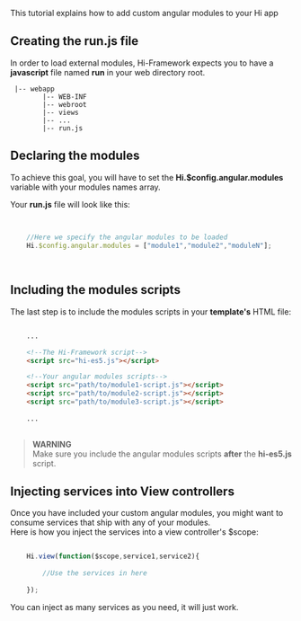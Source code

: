 <!--Topic description-->
<description>This tutorial explains how to add custom angular modules to your Hi app</description>

## Creating the __run.js__ file
In order to load external modules, Hi-Framework expects you to have a __javascript__ file named __run__ in your web directory root.

```
 |-- webapp
        |-- WEB-INF
        |-- webroot
        |-- views
        |-- ...
        |-- run.js
```
## Declaring the modules
To achieve this goal, you will have to set the __Hi.$config.angular.modules__ variable with your modules names array.

Your __run.js__ file will look like this:<br>

```js
    
    
    //Here we specify the angular modules to be loaded
    Hi.$config.angular.modules = ["module1","module2","moduleN"];

    
```


## Including the modules scripts
The last step is to include the modules scripts in your __template's__ HTML file:

```html

    ...

    <!--The Hi-Framework script-->
    <script src="hi-es5.js"></script>

    <!--Your angular modules scripts-->
    <script src="path/to/module1-script.js"></script>
    <script src="path/to/module2-script.js"></script>
    <script src="path/to/module3-script.js"></script>
    
    ...
    
```

> **WARNING**<br> Make sure you include the angular modules scripts __after__ the __hi-es5.js__ script.


## Injecting services into View controllers
Once you have included your custom angular modules, you might want to consume services that ship with any of your modules.<br>
Here is how you inject the services into a view controller's $scope:

```js

    Hi.view(function($scope,service1,service2){
         
        //Use the services in here
    
    });


```

You can inject as many services as you need, it will just work.






